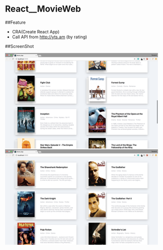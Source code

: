 # React__MovieWeb

##Feature

- CRA(Create React App)
- Call API from http://yts.am (by rating)

##ScreenShot

![Movie__Web Screen Shot](/public/Movie__Web.png?raw=true "Optional Title")
![Movie__Web Screen Shot](/public/Movie__Web2.png?raw=true "Optional Title")